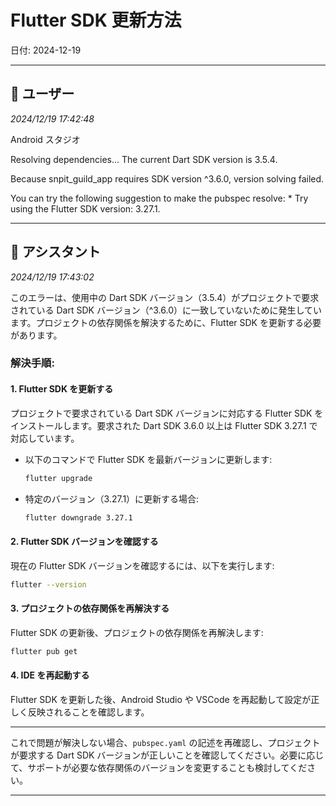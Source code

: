 # Flutter SDK 更新方法

日付: 2024-12-19

---

## 👤 ユーザー
*2024/12/19 17:42:48*

Android スタジオ

Resolving dependencies...
The current Dart SDK version is 3.5.4.

Because snpit\_guild\_app requires SDK version ^3.6.0, version solving failed.


You can try the following suggestion to make the pubspec resolve:
\* Try using the Flutter SDK version: 3.27.1.

---

## 🤖 アシスタント
*2024/12/19 17:43:02*

このエラーは、使用中の Dart SDK バージョン（3.5.4）がプロジェクトで要求されている Dart SDK バージョン（^3.6.0）に一致していないために発生しています。プロジェクトの依存関係を解決するために、Flutter SDK を更新する必要があります。

### 解決手順:

#### 1. **Flutter SDK を更新する**
   プロジェクトで要求されている Dart SDK バージョンに対応する Flutter SDK をインストールします。要求された Dart SDK 3.6.0 以上は Flutter SDK 3.27.1 で対応しています。

   - 以下のコマンドで Flutter SDK を最新バージョンに更新します:
     ```bash
     flutter upgrade
     ```

   - 特定のバージョン（3.27.1）に更新する場合:
     ```bash
     flutter downgrade 3.27.1
     ```

#### 2. **Flutter SDK バージョンを確認する**
   現在の Flutter SDK バージョンを確認するには、以下を実行します:
   ```bash
   flutter --version
   ```

#### 3. **プロジェクトの依存関係を再解決する**
   Flutter SDK の更新後、プロジェクトの依存関係を再解決します:
   ```bash
   flutter pub get
   ```

#### 4. **IDE を再起動する**
   Flutter SDK を更新した後、Android Studio や VSCode を再起動して設定が正しく反映されることを確認します。

---

これで問題が解決しない場合、`pubspec.yaml` の記述を再確認し、プロジェクトが要求する Dart SDK バージョンが正しいことを確認してください。必要に応じて、サポートが必要な依存関係のバージョンを変更することも検討してください。

---
